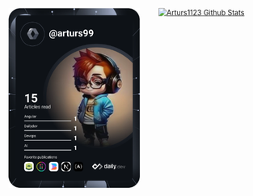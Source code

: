  <a href="https://app.daily.dev/DailyDevTips"><img src="https://github.com/Arturs1123/Arturs1123/blob/master/devcard.svg" width="260" align="left" alt="Arturs's Dev Card"/></a>

<div align="center">
  <a href="https://github.com/Arturs1123/github-readme-stats"><img title="🔥 Follow me on github and star some of my repos" alt="Arturs1123 Github Stats" src="https://github-readme-stats-sigma-five.vercel.app/api?username=Arturs1123&show_icons=true&count_private=true&theme=react&hide_border=true&bg_color=0D1117" /></a>
</div>
